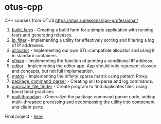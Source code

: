 # otus-cpp
C++ courses from OTUS https://otus.ru/lessons/cpp-professional/

1. [build_farm](/build_farm) - Creating a build farm for a simple application with running tests and generating releases.
2. [ip_filter](/ip_filter) - Implementing a utility for effectively sorting and filtering a log of IP addresses.
3. [allocator](/allocator) - Implementing our own STL-compatible allocator and using it in standard containers.
4. [sfinae](/sfinae) - Implementing the function of printing a conditional IP address.
5. [editor](/editor) - Implementing the editor app. App should only represent classes and concepts, but not full implemetation.
6. [matrix](/matrix) - Implementing the infinity sparse matrix using pattern Proxy.
7. [package_command_parser](/package_command_parser) - Creating util to parse and log commands.
8. [duplicate_file_finder](/duplicate_file_finder) - Create program to find duplicates files, using boost best-practices
9. [multithreading](/multithreading) - Generalize the package command parser code, adding multi-threaded processing and decomposing the utility into component and client parts

Final project - [here](https://github.com/Andreanapolicy/messenger)
